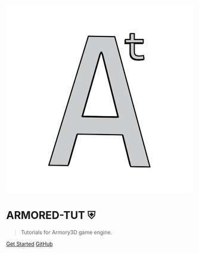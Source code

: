 ![](docassets/logo.png ':size=200')

# ARMORED-TUT ⛨

> Tutorials for Armory3D game engine.

[Get Started](docs/Getting_Started/Introduction.md)
[GitHub](https://github.com/BlackGoku36/armory-tutorials)
